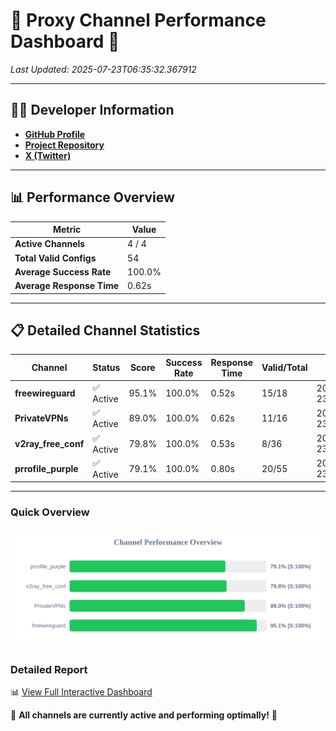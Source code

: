 # 🌟 Proxy Channel Performance Dashboard 🌟

_Last Updated: 2025-07-23T06:35:32.367912_

---

## 👩‍💻 Developer Information

- **[GitHub Profile](https://github.com/4n0nymou3)**  
- **[Project Repository](https://github.com/4n0nymou3/multi-proxy-config-fetcher)**  
- **[X (Twitter)](https://x.com/4n0nymou3)**  

---

## 📊 Performance Overview

| Metric                | Value       |
|-----------------------|-------------|
| **Active Channels**   | 4 / 4       |
| **Total Valid Configs** | 54          |
| **Average Success Rate** | 100.0%      |
| **Average Response Time** | 0.62s       |

---

## 📋 Detailed Channel Statistics

| Channel          | Status     | Score  | Success Rate | Response Time | Valid/Total | Last Success               |
|------------------|------------|--------|--------------|---------------|-------------|----------------------------|
| **freewireguard**  | ✅ Active  | 95.1%  | 100.0% | 0.52s         | 15/18       | 2025-07-23T06:35:32.365966 |
| **PrivateVPNs**  | ✅ Active  | 89.0%  | 100.0% | 0.62s         | 11/16       | 2025-07-23T06:35:31.820075 |
| **v2ray_free_conf**  | ✅ Active  | 79.8%  | 100.0% | 0.53s         | 8/36       | 2025-07-23T06:35:31.162835 |
| **prrofile_purple**  | ✅ Active  | 79.1%  | 100.0% | 0.80s         | 20/55       | 2025-07-23T06:35:30.570115 |

---

### Quick Overview
<div align="center">
  <a href="https://raw.githubusercontent.com/nullluser/NullRepo/refs/heads/main/assets/channel_stats_chart.svg">
    <img src="https://raw.githubusercontent.com/nullluser/NullRepo/refs/heads/main/assets/channel_stats_chart.svg" alt="Source Performance Statistics" width="800">
  </a>
</div>

### Detailed Report
📊 [View Full Interactive Dashboard](https://htmlpreview.github.io/?https://github.com/nullluser/NullRepo/blob/main/assets/performance_report.html)

🎉 **All channels are currently active and performing optimally!** 🎉
